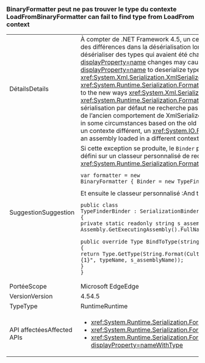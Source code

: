 ### <a name="binaryformatter-can-fail-to-find-type-from-loadfrom-context"></a><span data-ttu-id="30b21-101">BinaryFormatter peut ne pas trouver le type du contexte LoadFrom</span><span class="sxs-lookup"><span data-stu-id="30b21-101">BinaryFormatter can fail to find type from LoadFrom context</span></span>

|   |   |
|---|---|
|<span data-ttu-id="30b21-102">Détails</span><span class="sxs-lookup"><span data-stu-id="30b21-102">Details</span></span>|<span data-ttu-id="30b21-103">À compter de .NET Framework 4.5, un certain nombre de <xref:System.Xml.Serialization.XmlSerializer?displayProperty=name> modifications peuvent entraîner des différences dans la désérialisation lorsque vous utilisez <xref:System.Runtime.Serialization.Formatters.Binary.BinaryFormatter?displayProperty=name> pour désérialiser des types qui avaient été chargés dans le contexte LoadFrom.</span><span class="sxs-lookup"><span data-stu-id="30b21-103">As of .NET Framework 4.5, a number of <xref:System.Xml.Serialization.XmlSerializer?displayProperty=name> changes may cause differences in deserialization when using <xref:System.Runtime.Serialization.Formatters.Binary.BinaryFormatter?displayProperty=name> to deserialize types that had been loaded in the LoadFrom context.</span></span> <span data-ttu-id="30b21-104">Ces modifications sont due à la nouvelle <xref:System.Xml.Serialization.XmlSerializer?displayProperty=name> charge maintenant un type qui provoque un comportement différent quand un <xref:System.Runtime.Serialization.Formatters.Binary.BinaryFormatter?displayProperty=name> essaie de désérialiser à ce type de suite.</span><span class="sxs-lookup"><span data-stu-id="30b21-104">These changes are due to the new ways <xref:System.Xml.Serialization.XmlSerializer?displayProperty=name> now loads a type which causes different behavior when a <xref:System.Runtime.Serialization.Formatters.Binary.BinaryFormatter?displayProperty=name> attempts to deserialize to that type later on.</span></span> <span data-ttu-id="30b21-105">Le binder de sérialisation par défaut ne recherche pas automatiquement le contexte LoadFrom, bien qu’il ont peut-être travaillé dans certaines circonstances, en fonction de l’ancien comportement de XmlSerializer.</span><span class="sxs-lookup"><span data-stu-id="30b21-105">The default serialization binder does not automatically search the LoadFrom context, although it may have worked in some circumstances based on the old behavior of XmlSerializer.</span></span> <span data-ttu-id="30b21-106">En raison de modifications, lorsqu’un type est chargé à partir d’un assembly chargé dans un contexte différent, un <xref:System.IO.FileNotFoundException?displayProperty=name> peut être levée.</span><span class="sxs-lookup"><span data-stu-id="30b21-106">Due to the changes, when a type is being loaded from an assembly loaded in a different context, a <xref:System.IO.FileNotFoundException?displayProperty=name> may be thrown.</span></span>|
|<span data-ttu-id="30b21-107">Suggestion</span><span class="sxs-lookup"><span data-stu-id="30b21-107">Suggestion</span></span>|<span data-ttu-id="30b21-108">Si cette exception se produite, le <code>Binder</code> propriété de la <xref:System.Runtime.Serialization.Formatters.Binary.BinaryFormatter?displayProperty=name> peut être défini sur un classeur personnalisé de rechercher le type approprié.</span><span class="sxs-lookup"><span data-stu-id="30b21-108">If this exception is seen, the <code>Binder</code> property of the <xref:System.Runtime.Serialization.Formatters.Binary.BinaryFormatter?displayProperty=name> can be set to a custom binder that will find the correct type.</span></span><pre><code class="language-C#">var formatter = new BinaryFormatter { Binder = new TypeFinderBinder() }&#13;&#10;</code></pre><span data-ttu-id="30b21-109">Et ensuite le classeur personnalisé :</span><span class="sxs-lookup"><span data-stu-id="30b21-109">And then the custom binder:</span></span><pre><code class="language-C#">public class TypeFinderBinder : SerializationBinder&#13;&#10;{&#13;&#10;private static readonly string s_assemblyName = Assembly.GetExecutingAssembly().FullName;&#13;&#10;&#13;&#10;public override Type BindToType(string assemblyName, string typeName)&#13;&#10;{&#13;&#10;return Type.GetType(String.Format(CultureInfo.InvariantCulture, &quot;{0}, {1}&quot;, typeName, s_assemblyName));&#13;&#10;}&#13;&#10;}&#13;&#10;</code></pre>|
|<span data-ttu-id="30b21-110">Portée</span><span class="sxs-lookup"><span data-stu-id="30b21-110">Scope</span></span>|<span data-ttu-id="30b21-111">Microsoft Edge</span><span class="sxs-lookup"><span data-stu-id="30b21-111">Edge</span></span>|
|<span data-ttu-id="30b21-112">Version</span><span class="sxs-lookup"><span data-stu-id="30b21-112">Version</span></span>|<span data-ttu-id="30b21-113">4.5</span><span class="sxs-lookup"><span data-stu-id="30b21-113">4.5</span></span>|
|<span data-ttu-id="30b21-114">Type</span><span class="sxs-lookup"><span data-stu-id="30b21-114">Type</span></span>|<span data-ttu-id="30b21-115">Runtime</span><span class="sxs-lookup"><span data-stu-id="30b21-115">Runtime</span></span>|
|<span data-ttu-id="30b21-116">API affectées</span><span class="sxs-lookup"><span data-stu-id="30b21-116">Affected APIs</span></span>|<ul><li><xref:System.Runtime.Serialization.Formatters.Binary.BinaryFormatter?displayProperty=nameWithType></li><li><xref:System.Runtime.Serialization.Formatters.Binary.BinaryFormatter.Deserialize(System.IO.Stream)?displayProperty=nameWithType></li><li><xref:System.Runtime.Serialization.Formatters.Binary.BinaryFormatter.Deserialize(System.IO.Stream,System.Runtime.Remoting.Messaging.HeaderHandler)?displayProperty=nameWithType></li></ul>|

